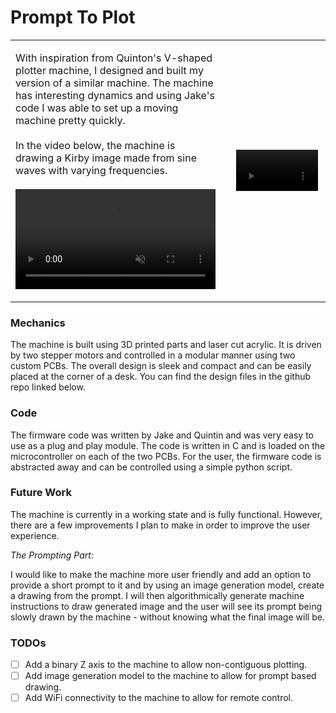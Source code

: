 # Prompt To Plot

<table>
    <tr>
        <td style="width: 70%">
        <p style="width: 95%">
            With inspiration from Quinton's V-shaped plotter machine, I designed and built my version of a similar machine. The machine has interesting dynamics and using Jake's code I was able to set up a moving machine pretty quickly. <br/><br/>
            In the video below, the machine is drawing a Kirby image made from sine waves with varying frequencies. <br/><br/>
            <video width="100%" autoplay muted loop controls playsinline>
                <source src="./projects/VPlotter/kirb.mp4" type="video/mp4">
                Your browser does not support the video tag.
            </video>
        </p>
        </td>
        <td>
            <video width="97%" autoplay muted loop controls playsinline>
                <source src="./projects/VPlotter/machine.mp4" type="video/mp4">
                Your browser does not support the video tag.
            </video>
        </td>
    </tr>
</table>


### Mechanics

The machine is built using 3D printed parts and laser cut acrylic. It is driven by two stepper motors and controlled in a modular manner using two custom PCBs. The overall design is sleek and compact and can be easily placed at the corner of a desk. You can find the design files in the github repo linked below.

### Code

The firmware code was written by Jake and Quintin and was very easy to use as a plug and play module. The code is written in C and is loaded on the microcontroller on each of the two PCBs. For the user, the firmware code is abstracted away and can be controlled using a simple python script.

### Future Work

The machine is currently in a working state and is fully functional. However, there are a few improvements I plan to make in order to improve the user experience.


*The Prompting Part:*

I would like to make the machine more user friendly and add an option to provide a short prompt to it and by using an image generation model, create a drawing from the prompt. I will then algorithmically generate machine instructions to draw generated image and the user will see its prompt being slowly drawn by the machine - without knowing what the final image will be.

### TODOs

- [ ] Add a binary Z axis to the machine to allow non-contiguous plotting.
- [ ] Add image generation model to the machine to allow for prompt based drawing.
- [ ] Add WiFi connectivity to the machine to allow for remote control.